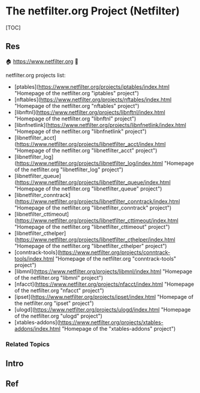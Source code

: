 # The netfilter.org Project (Netfilter)

[TOC]



## Res
🏠 https://www.netfilter.org
🚧 

netfilter.org projects list:
- [ptables](https://www.netfilter.org/projects/iptables/index.html "Homepage of the netfilter.org "iptables" project")  
- [nftables](https://www.netfilter.org/projects/nftables/index.html "Homepage of the netfilter.org "nftables" project")  
- [libnftnl](https://www.netfilter.org/projects/libnftnl/index.html "Homepage of the netfilter.org "libnftnl" project")  
- [libnfnetlink](https://www.netfilter.org/projects/libnfnetlink/index.html "Homepage of the netfilter.org "libnfnetlink" project")  
- [libnetfilter_acct](https://www.netfilter.org/projects/libnetfilter_acct/index.html "Homepage of the netfilter.org "libnetfilter_acct" project")  
- [libnetfilter_log](https://www.netfilter.org/projects/libnetfilter_log/index.html "Homepage of the netfilter.org "libnetfilter_log" project")  
- [libnetfilter_queue](https://www.netfilter.org/projects/libnetfilter_queue/index.html "Homepage of the netfilter.org "libnetfilter_queue" project")  
- [libnetfilter_conntrack](https://www.netfilter.org/projects/libnetfilter_conntrack/index.html "Homepage of the netfilter.org "libnetfilter_conntrack" project")  
- [libnetfilter_cttimeout](https://www.netfilter.org/projects/libnetfilter_cttimeout/index.html "Homepage of the netfilter.org "libnetfilter_cttimeout" project")  
- [libnetfilter_cthelper](https://www.netfilter.org/projects/libnetfilter_cthelper/index.html "Homepage of the netfilter.org "libnetfilter_cthelper" project")  
- [conntrack-tools](https://www.netfilter.org/projects/conntrack-tools/index.html "Homepage of the netfilter.org "conntrack-tools" project")  
- [libmnl](https://www.netfilter.org/projects/libmnl/index.html "Homepage of the netfilter.org "libmnl" project")  
- [nfacct](https://www.netfilter.org/projects/nfacct/index.html "Homepage of the netfilter.org "nfacct" project")  
- [ipset](https://www.netfilter.org/projects/ipset/index.html "Homepage of the netfilter.org "ipset" project")  
- [ulogd](https://www.netfilter.org/projects/ulogd/index.html "Homepage of the netfilter.org "ulogd" project")  
- [xtables-addons](https://www.netfilter.org/projects/xtables-addons/index.html "Homepage of the "xtables-addons" project")


### Related Topics



## Intro



## Ref
[🤔 Linux Advanced Routing & Traffic Control HOWTO]: https://tldp.org/HOWTO/Adv-Routing-HOWTO/index.html
[Chapter 11. Netfilter & iproute - marking packets]: https://tldp.org/HOWTO/Adv-Routing-HOWTO/lartc.netfilter.html
